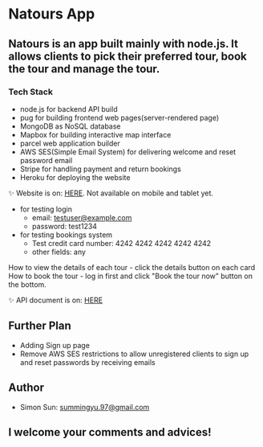 # Natours App

## Natours is an app built mainly with node.js. It allows clients to pick their preferred tour, book the tour and manage the tour.

### Tech Stack
- node.js for backend API build
- pug for building frontend web pages(server-rendered page)
- MongoDB as NoSQL database
- Mapbox for building interactive map interface
- parcel web application builder
- AWS SES(Simple Email System) for delivering welcome and reset password email
- Stripe for handling payment and return bookings
- Heroku for deploying the website

✨ Website is on: [HERE](https://natours-simon.herokuapp.com/). Not available on mobile and tablet yet.
- for testing login 
    - email: testuser@example.com
    - password: test1234
- for testing bookings system
    - Test credit card number: 4242 4242 4242 4242 4242
    - other fields: any

How to view the details of each tour - click the details button on each card
How to book the tour - log in first and click "Book the tour now" button on the bottom.

✨ API document is on: [HERE](https://documenter.getpostman.com/view/19797749/UyrBhvk2)

## Further Plan
- Adding Sign up page
- Remove AWS SES restrictions to allow unregistered clients to sign up and reset passwords by receiving emails

## Author
- Simon Sun: summingyu.97@gmail.com

## I welcome your comments and advices!
